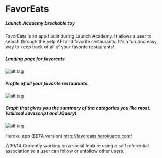 
# FavorEats 
##### Launch Academy breakable toy
FavorEats is an app I built during Launch Academy. It allows a user to search through the yelp API and favorite restaurants. It's a fun and easy way to keep track of all of your favorite restaurants!

##### Landing page for favoreats
![alt tag](https://cloud.githubusercontent.com/assets/6216931/3625733/a1c02a04-0e71-11e4-94a5-0890334b991d.png)
##### Profile of all your favorite restaurants. 
![alt tag](https://cloud.githubusercontent.com/assets/6216931/3625737/a9356178-0e71-11e4-8d06-dde958258886.png)
##### Graph that gives you the summary of the categories you like most. (Utilized Javascript and JQuery)
![alt tag](https://cloud.githubusercontent.com/assets/6216931/3625734/a615fa16-0e71-11e4-952a-9e89b15f4334.png)

Heroku app (BETA version) http://favoreats.herokuapp.com/

7/30/14 Currently working on a social feature using a self referential association so a user can follow or unfollow other users. 
